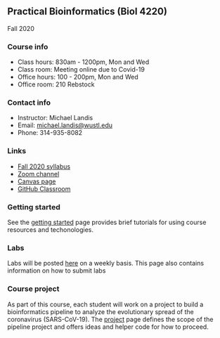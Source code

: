 ## Practical Bioinformatics (Biol 4220)
Fall 2020

### Course info
* Class hours: 830am - 1200pm, Mon and Wed
* Class room: Meeting online due to Covid-19
* Office hours: 100 - 200pm, Mon and Wed
* Office room: 210 Rebstock

###  Contact info
* Instructor: Michael Landis
* Email: michael.landis@wustl.edu
* Phone: 314-935-8082


### Links
* [Fall 2020 syllabus](https://docs.google.com/document/d/1TYE10600VUhCyq51_h_9flVUhkCF-IQCE9SnQKRGRGo/edit?usp=sharing)
* [Zoom channel]()
* [Canvas page](https://wustl.instructure.com/courses/54531)
* [GitHub Classroom](https://classroom.github.com/classrooms/69019055-practical-bioinformatics-f2020)

### Getting started
See the [getting started](getting_started.md) page provides brief tutorials for using course resources and techonologies.

### Labs
Labs will be posted [here](labs.md) on a weekly basis. This page also contains information on how to submit labs

### Course project
As part of this course, each student will work on a project to build a bioinformatics pipeline to analyze the evolutionary spread of the coronavirus (SARS-CoV-19). The [project](project.md) page defines the scope of the pipeline project and offers ideas and helper code for how to proceed.
